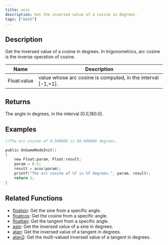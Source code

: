 ```yaml
---
title: acos
description: Get the inversed value of a cosine in degrees.
tags: ["math"]
---
```


<LowercaseNote />

## Description

Get the inversed value of a cosine in degrees. In trigonometrics, arc cosine is the inverse operation of cosine.

| Name        | Description                                                  |
| ----------- | ------------------------------------------------------------ |
| Float:value | value whose arc cosine is computed, in the interval [-1,+1]. |

## Returns

The angle in degrees, in the interval [0.0,180.0].

## Examples

```c
//The arc cosine of 0.500000 is 60.000000 degrees.

public OnGameModeInit()
{
    new Float:param, Float:result;
    param = 0.5;
    result = acos(param);
    printf("The arc cosine of %f is %f degrees.", param, result);
    return 1;
}
```

## Related Functions

- [floatsin](floatsin): Get the sine from a specific angle.
- [floatcos](floatcos): Get the cosine from a specific angle.
- [floattan](floattan): Get the tangent from a specific angle.
- [asin](asin): Get the inversed value of a sine in degrees.
- [atan](atan): Get the inversed value of a tangent in degrees.
- [atan2](atan2): Get the multi-valued inversed value of a tangent in degrees.
